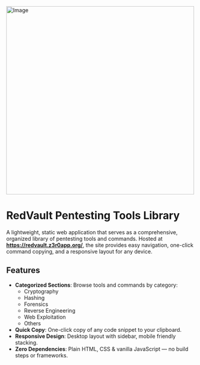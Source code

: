 <img width="500" height="500" alt="Image" src="https://github.com/user-attachments/assets/ca44895f-bd6b-4722-81f1-9e37441b73ba" />

# RedVault Pentesting Tools Library

A lightweight, static web application that serves as a comprehensive, organized library of pentesting tools and commands. Hosted at **https://redvault.z3r0app.org/**, the site provides easy navigation, one-click command copying, and a responsive layout for any device.

## Features

- **Categorized Sections**: Browse tools and commands by category:
  - Cryptography  
  - Hashing  
  - Forensics  
  - Reverse Engineering  
  - Web Exploitation  
  - Others  
- **Quick Copy**: One-click copy of any code snippet to your clipboard.  
- **Responsive Design**: Desktop layout with sidebar, mobile friendly stacking.  
- **Zero Dependencies**: Plain HTML, CSS & vanilla JavaScript — no build steps or frameworks.  
